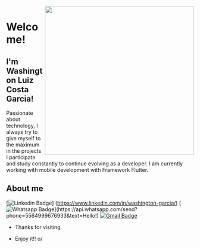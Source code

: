 <img align="right" width="400" height="400" src="https://www.google.com/url?sa=i&url=https%3A%2F%2Fmedium.com%2Fcakeresume%2Fthe-future-of-app-development-aa7d6411312c&psig=AOvVaw1vFXIGn-k-Y5z4PHkLuFsW&ust=1599239944262000&source=images&cd=vfe&ved=0CAIQjRxqFwoTCJCFxpi_zesCFQAAAAAdAAAAABAJ">

# Welcome!

## I'm Washington Luiz Costa Garcia!

Passionate about technology, I always try to give myself to the maximum in the projects I participate and study constantly to continue evolving as a developer. I am currently working with mobile development with Framework Flutter. 

## About me 
[![Linkedin Badge](https://img.shields.io/badge/-LinkedIn-blue?style=flat-square&logo=Linkedin&logoColor=white&link=https://www.linkedin.com/in/washington-garcia/)]
(https://www.linkedin.com/in/washington-garcia/)
[![Whatsapp Badge](https://img.shields.io/badge/-Whatsapp-4CA143?style=flat-square&labelColor=4CA143&logo=whatsapp&logoColor=white&link=https://api.whatsapp.com/send?phone=5564999676933&text=Hello!)](https://api.whatsapp.com/send?phone=5564999676933&text=Hello!)
[![Gmail Badge](https://img.shields.io/badge/-Gmail-c14438?style=flat-square&logo=Gmail&logoColor=white&link=mailto:washingtonlgarcia@gmail.com)](mailtowashingtonlgarcia@gmail.com)

- Thanks for visiting. 
 
- Enjoy it!! o/
